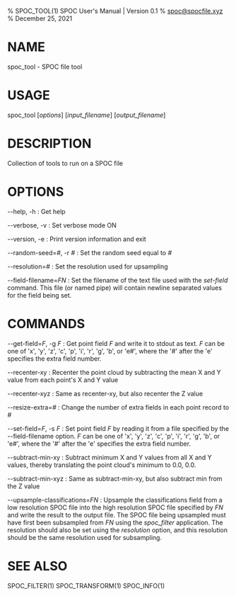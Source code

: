 % SPOC\_TOOL(1) SPOC User's Manual | Version 0.1
% spoc@spocfile.xyz
% December 25, 2021

# NAME

spoc\_tool - SPOC file tool

# USAGE

spoc\_tool [*options*] [*input_filename*] [*output_filename*]

# DESCRIPTION

Collection of tools to run on a SPOC file

# OPTIONS

\-\-help, -h
:   Get help

\-\-verbose, -v
:   Set verbose mode ON

\-\-version, -e
:   Print version information and exit

\-\-random-seed=*#*, -r *#*
:   Set the random seed equal to *#*

\-\-resolution=*#*
:   Set the resolution used for upsampling

\-\-field-filename=*FN*
:   Set the filename of the text file used with the *set-field* command.
    This file (or named pipe) will contain newline separated values for
    the field being set.

# COMMANDS

\-\-get-field=*F*, -g *F*
:   Get point field *F* and write it to stdout as text. *F* can be one of
    'x', 'y', 'z', 'c', 'p', 'i', 'r', 'g', 'b', or 'e#', where the '#'
    after the 'e' specifies the extra field number.

\-\-recenter-xy
:   Recenter the point cloud by subtracting the mean X and Y value from
    each point's X and Y value

\-\-recenter-xyz
:   Same as recenter-xy, but also recenter the Z value

\-\-resize-extra=*#*
:   Change the number of extra fields in each point record to *#*

\-\-set-field=*F*, -s *F*
:   Set point field *F* by reading it from a file specified by the
    --field-filename option. *F* can be one of 'x', 'y', 'z', 'c', 'p',
    'i', 'r', 'g', 'b', or 'e#', where the '#' after the 'e' specifies
    the extra field number.

\-\-subtract-min-xy
:   Subtract minimum X and Y values from all X and Y values, thereby
    translating the point cloud's minimum to 0.0, 0.0.

\-\-subtract-min-xyz
:   Same as subtract-min-xy, but also subtract min from the Z value

\-\-upsample-classifications=*FN*
:   Upsample the classifications field from a low resolution SPOC file
    into the high resolution SPOC file specified by *FN* and write the
    result to the output file. The SPOC file being upsampled must have
    first been subsampled from *FN* using the *spoc_filter* application.
    The resolution should also be set using the *resolution* option, and
    this resolution should be the same resolution used for subsampling.

# SEE ALSO

SPOC\_FILTER(1)
SPOC\_TRANSFORM(1)
SPOC\_INFO(1)
